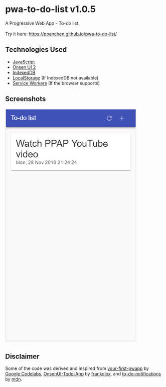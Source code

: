 # pwa-to-do-list v1.0.5
A Progressive Web App - To-do list.<br><br>
Try it here: https://poanchen.github.io/pwa-to-do-list/

## Technologies Used
- [JavaScript](https://www.javascript.com/)
- [Onsen UI 2](https://onsen.io/)
- [IndexedDB](https://www.w3.org/TR/IndexedDB/)
- [LocalStorage](https://www.w3.org/TR/webstorage/#the-localstorage-attribute) (If IndexedDB not available)
- [Service Workers](https://developers.google.com/web/fundamentals/getting-started/primers/service-workers) (If the browser supports)

## Screenshots
![Loading the first image](demo.PNG)

## Disclaimer
Some of the code was derived and inspired from [your-first-pwapp](https://github.com/googlecodelabs/your-first-pwapp) by [Google Codelabs](https://github.com/googlecodelabs), [OnsenUI-Todo-App](https://github.com/frankdiox/OnsenUI-Todo-App) by [frankdiox](https://github.com/frankdiox), and [to-do-notifications](https://github.com/mdn/to-do-notifications/) by [mdn](https://github.com/mdn).